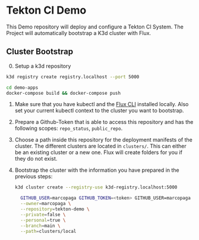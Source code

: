 # Tekton CI Demo

This Demo repository will deploy and configure a Tekton CI System. The Project will automatically bootstrap a K3d cluster with Flux.
## Cluster Bootstrap

0. Setup a k3d repository

```sh
k3d registry create registry.localhost --port 5000
```

```sh
cd demo-apps
docker-compose build && docker-compose push
```

1. Make sure that you have kubectl and the [Flux
   CLI](https://toolkit.fluxcd.io/get-started/#install-the-flux-cli) installed
   locally. Also set your current kubectl context to the cluster you want to
   bootstrap.

2. Prepare a Github-Token that is able to access this repository and has the
   following scopes: `repo_status`, `public_repo`.

3. Choose a path inside this repository for the deployment manifests of the
   cluster. The different clusters are located in `clusters/`. This can either
   be an existing cluster or a new one. Flux will create folders for you if they
   do not exist.

4. Bootstrap the cluster with the information you have prepared in the previous
   steps:

   ```sh
   k3d cluster create --registry-use k3d-registry.localhost:5000
   ```

    ```sh
      GITHUB_USER=marcopaga GITHUB_TOKEN=<token> GITHUB_USER=marcopaga flux bootstrap github \
      --owner=marcopaga \
      --repository=tekton-demo \
      --private=false \
      --personal=true \
      --branch=main \
      --path=clusters/local
    ```

